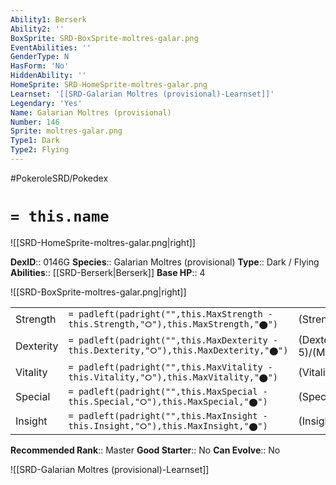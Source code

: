 ```yaml
---
Ability1: Berserk
Ability2: ''
BoxSprite: SRD-BoxSprite-moltres-galar.png
EventAbilities: ''
GenderType: N
HasForm: 'No'
HiddenAbility: ''
HomeSprite: SRD-HomeSprite-moltres-galar.png
Learnset: '[[SRD-Galarian Moltres (provisional)-Learnset]]'
Legendary: 'Yes'
Name: Galarian Moltres (provisional)
Number: 146
Sprite: moltres-galar.png
Type1: Dark
Type2: Flying
---
```


#PokeroleSRD/Pokedex

# `= this.name`

![[SRD-HomeSprite-moltres-galar.png|right]]

**DexID**:: 0146G
**Species**:: Galarian Moltres (provisional)
**Type**:: Dark / Flying
**Abilities**:: [[SRD-Berserk|Berserk]]
**Base HP**:: 4

![[SRD-BoxSprite-moltres-galar.png|right]]

|           |                                                                                        |                                          |
| --------- | -------------------------------------------------------------------------------------- | ---------------------------------------- |
| Strength  | `= padleft(padright("",this.MaxStrength - this.Strength,"⭘"),this.MaxStrength,"⬤")`    | (Strength::5)/(MaxStrength::5)   |
| Dexterity | `= padleft(padright("",this.MaxDexterity - this.Dexterity,"⭘"),this.MaxDexterity,"⬤")` | (Dexterity:: 5)/(MaxDexterity::5) |
| Vitality  | `= padleft(padright("",this.MaxVitality - this.Vitality,"⭘"),this.MaxVitality,"⬤")`    | (Vitality::5)/(MaxVitality::5)   |
| Special   | `= padleft(padright("",this.MaxSpecial - this.Special,"⭘"),this.MaxSpecial,"⬤")`       | (Special::6)/(MaxSpecial::6)     |
| Insight   | `= padleft(padright("",this.MaxInsight - this.Insight,"⭘"),this.MaxInsight,"⬤")`       | (Insight::7)/(MaxInsight::7)     |

**Recommended Rank**:: Master
**Good Starter**:: No
**Can Evolve**:: No

![[SRD-Galarian Moltres (provisional)-Learnset]]